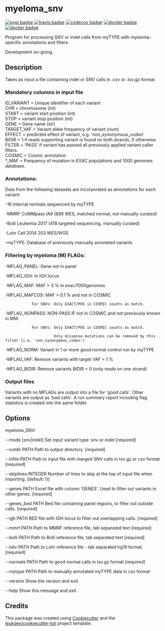 # myeloma_snv

[![pypi badge][pypi_badge]][pypi_base]
[![travis badge][travis_badge]][travis_base]
[![codecov badge][codecov_badge]][codecov_base]
[![docker badge][docker_badge]][docker_base]
[![docker badge][automated_badge]][docker_base]

Program for processing SNV or indel calls from myTYPE with myeloma-specific annotations and filters.

Development on-going.

## Description

Takes as input a file containing indel or SNV calls in .csv or .tsv.gz format.

### Mandatory columns in input file

ID_VARIANT = Unique identifier of each variant  
CHR = chromosome (int)  
START = variant start position (int)  
STOP = variant stop position (int)  
GENE = Gene name (str)  
TARGET_VAF = Variant allele frequency of variant (num)  
EFFECT = predicted effect of variant, e.g. 'non_synonymous_codon'  
BIDIR = 1 if reads supporting variant is found on both strands, 0 otherwise  
FILTER = 'PASS' if variant has passed all previously applied variant caller filters.  
COSMIC = Cosmic annotation  
*_MAF = Frequency of mutation in EXAC populations and 1000 genomes database.  

### Annotations:

Data from the following datasets are incorporated as annotations for each variant:

-16 internal normals sequenced by myTYPE

-MMRF CoMMpass IA9 (889 WES, matched normal, not manually curated)

-Bolli Leukemia 2017 (418 targeted sequencing, manually curated)

-Lohr Cell 2014 203 WES/WGS

-myTYPE: Database of previously manually annotated variants 

### Filtering by myeloma (M) FLAGs:

-MFLAG_PANEL: Gene not in panel

-MFLAG_IGH: In IGH locus

-MFLAG_MAF: MAF > 3 % in exac/1000genomes

-MFLAG_MAFCOS: MAF > 0.1 % and not in COSMIC

                For SNVs: Only EXACT/POS in COSMIC counts as match.

-MFLAG_NONPASS: NON-PASS IF not in COSMIC and not previously known in MM.

                For SNVs: Only EXACT/POS in COSMIC counts as match.

                          Only missense mutations can be removed by this filter (i.e. 'non_synonymous_codon')

-MFLAG_NORM: Variant in 1 or more good normal control run by myTYPE

-MFLAG_VAF: Remove variants with target VAF < 1 %

-MFLAG_BIDIR: Remove variants BIDIR = 0 (only reads on one strand)


### Output files

Variants with no MFLAGs are output into a file for 'good calls'. Other variants are output as 'bad calls'. A run summary report including flag statistics is created into the same folder. 

## Options

myeloma_SNV:

  --mode [snv|indel]   Set input variant type: snv or indel  [required]

  --outdir PATH        Path to output directory.  [required]

  --infile PATH        Path to input file with merged SNV calls in tsv.gz or
                       csv format  [required]

  --skiplines INTEGER  Number of lines to skip at the top of input file when
                       importing.  [default: 0]

  --genes PATH         Excel file with column 'GENES'. Used to filter out
                       variants in other genes.  [required]

  --genes_bed PATH     Bed file containing panel regions, to filter out
                       outside calls.  [required]

  --igh PATH           BED file with IGH locus to filter out overlapping
                       calls.  [required]

  --mmrf PATH          Path to MMRF reference file, tab separated text
                       [required]

  --bolli PATH         Path to Bolli reference file, tab separated text
                       [required]

  --lohr PATH          Path to Lohr reference file - tab separated hg19
                       format.  [required]

  --normals PATH       Path to good normal calls in tsv.gz format  [required]

  --mytype PATH        Path to manually annotated myTYPE data in csv format

  --version            Show the version and exit.

  --help               Show this message and exit.

## Credits

This package was created using [Cookiecutter] and the
[leukgen/cookiecutter-toil] project template.

<!-- References -->
[singularity]: http://singularity.lbl.gov/
[docker2singularity]: https://github.com/singularityware/docker2singularity
[cookiecutter]: https://github.com/audreyr/cookiecutter
[leukgen/cookiecutter-toil]: https://github.com/leukgen/cookiecutter-toil
[`--batchSystem`]: http://toil.readthedocs.io/en/latest/developingWorkflows/batchSystem.html?highlight=BatchSystem

<!-- Badges -->
[docker_base]: https://hub.docker.com/r/evenrus/myeloma_snv
[docker_badge]: https://img.shields.io/docker/build/evenrus/myeloma_snv.svg
[automated_badge]: https://img.shields.io/docker/automated/leukgen/myeloma_snv.svg
[codecov_badge]: https://codecov.io/gh/evenrus/myeloma_snv/branch/master/graph/badge.svg
[codecov_base]: https://codecov.io/gh/evenrus/myeloma_snv
[pypi_badge]: https://img.shields.io/pypi/v/myeloma_snv.svg
[pypi_base]: https://pypi.python.org/pypi/myeloma_snv
[travis_badge]: https://img.shields.io/travis/evenrus/myeloma_snv.svg
[travis_base]: https://travis-ci.org/evenrus/myeloma_snv
